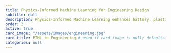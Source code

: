 ```yaml
---
title: Physics-Informed Machine Learning for Engineering Design
subtitle: null
description: Physics-Informed Machine Learning enhances battery, plastics, and biomolecule design by integrating data-driven models with physical principles to improve performance, durability, and sustainability in engineering applications.
order: 3
active: true
card_image: "/assets/images/engineering.jpg"
card_title: PIML in Engineering # used if card_image is null; defaults to title
categories: null
---
```


